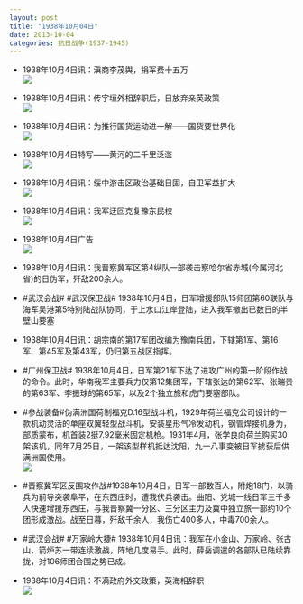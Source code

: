 ```yaml
---
layout: post
title: "1938年10月04日"
date: 2013-10-04
categories: 抗日战争(1937-1945)
---
```


<meta name="referrer" content="no-referrer" />

- 1938年10月4日讯：滇商李茂舆，捐军费十五万 <br/><img src="https://ww2.sinaimg.cn/large/aca367d8jw1e99jweysu0j20bg06omy8.jpg" />

- 1938年10月4日讯：传宇垣外相辞职后，日放弃亲英政策 <br/><img src="https://ww4.sinaimg.cn/large/aca367d8jw1e99i6070eqj20a711841y.jpg" />

- 1938年10月4日讯：为推行国货运动进一解——国货要世界化 <br/><img src="https://ww1.sinaimg.cn/large/aca367d8jw1e99gfkwsclj20go0xx0yp.jpg" />

- 1938年10月4日特写——黄河的二千里泛滥 <br/><img src="https://ww1.sinaimg.cn/large/aca367d8jw1e99ep4yqrbj20go1xdgyx.jpg" />

- 1938年10月4日讯：绥中游击区政治基础日固，自卫军益扩大 <br/><img src="https://ww3.sinaimg.cn/large/aca367d8jw1e99cyohax8j205x0ot75l.jpg" />

- 1938年10月4日讯：我军迂回克复豫东民权 <br/><img src="https://ww3.sinaimg.cn/large/aca367d8jw1e99b8ajtszj20e10k2jva.jpg" />

- 1938年10月4日广告 <br/><img src="https://ww4.sinaimg.cn/large/aca367d8jw1e997rfpjwwj20ch0j20vb.jpg" />

- 1938年10月4日讯：我晋察冀军区第4纵队一部袭击察哈尔省赤城(今属河北省)的日伪军，歼敌200余人。 

- #武汉会战# #武汉保卫战# 1938年10月4日，日军增援部队15师团第60联队与海军吴港第5特别陆战队协同，于上水口江岸登陆，进入我军撤出已数日的半壁山要塞 

- 1938年10月4日讯：胡宗南的第17军团改编为豫南兵团，下辖第1军、第16军、第45军及第43军，仍归第五战区指挥。 

- #广州保卫战# 1938年10月4日，日军第21军下达了进攻广州的第一阶段作战的命令。此时，华南我军主要兵力仅第12集团军，下辖张达的第62军、张瑞贵的第63军、李振球的第65军，以及2个独立旅和虎门要塞部队。 

- #参战装备#伪满洲国荷制福克D.16型战斗机，1929年荷兰福克公司设计的一款机动灵活的单座双翼轻型战斗机，安装星形气冷发动机，钢管焊接机身为，部质蒙布，机首装2挺7.92毫米固定机枪。1931年4月，张学良向荷兰购买30架该机，同年7月25日，一架该型样机抵达沈阳，九一八事变被日军掳获后供满洲国使用。 <br/><img src="https://ww3.sinaimg.cn/large/aca367d8jw1e98x2cdz17j20go0u1mze.jpg" />

- #晋察冀军区反围攻作战#1938年10月4日，日军一部数百人，附炮18门，以骑兵为前导突袭阜平，在东西庄时，遭我伏兵袭击。曲阳、党城一线日军三千多人快速增援东西庄，与我晋察冀一分区、三分区主力及冀中独立旅一部约10个团形成激战。战至日暮，歼敌千余人，我伤亡400多人，中毒700余人。 

- #武汉会战# #万家岭大捷# 1938年10月4日讯：我军在小金山、万家岭、张古山、箭炉苏一带连续激战，阵地几度易手。此时，薛岳调遣的各部队已陆续靠拢，对106师团合围之势已成。 

- 1938年10月4日讯：不满政府外交政策，英海相辞职 <br/><img src="https://ww1.sinaimg.cn/large/aca367d8jw1e98s5i2mgqj20d40pfjtz.jpg" />

